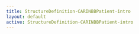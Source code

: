 ```yaml
---
title: StructureDefinition-CARINBBPatient-intro
layout: default
active: StructureDefinition-CARINBBPatient-intro
---
```


